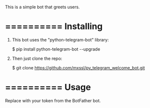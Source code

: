 This is a simple bot that greets users.

==========
Installing
==========

1) This bot uses the "python-telegram-bot" library:

    $ pip install python-telegram-bot --upgrade

2) Then just clone the repo:

    $ git clone https://github.com/mxssl/py_telegram_welcome_bot.git

==========
Usage
==========
Replace <TOKEN> with your token from the BotFather bot.
